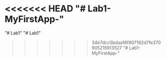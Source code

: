 <<<<<<< HEAD
"# Lab1-MyFirstApp-" 
=======
"# Lab1" 
"# Lab1" 
>>>>>>> 34e7dcc5bdaa16f807192d7fe370905215913527
"# Lab1-MyFirstApp-" 

